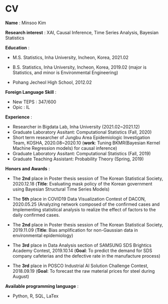 # CV


**Name** : Minsoo Kim

**Research interest** : XAI, Causal Inference, Time Series Analysis, Bayesian Statistics

**Education** :

  - M.S. Statistics, Inha University, Incheon, Korea, 2021.02
  
  
  
  - B.S. Statistics, Inha University, Incheon, Korea, 2019.02
  (major is Statistics, and minor is Environmental Engineering)
  
  
  - Pohang Jecheol High School, 2012.02

**Foreign Language Skill** :

  - New TEPS : 347/600
  - Opic : IL


**Experience** :
  - Researcher in Bigdata Lab, Inha University (2021.02~2021.12)
  - Graduate Laboratory Assitant: Computational Statistics (Fall, 2020)
  - Short term researcher of Jungbu Area Epidemiologic Investigation Team, KOSHA, 2020.08~2020.10 (**work**: Tuning BKMR(Bayesian Kernel Machine Regression models) for causal inference)
  - Graduate Laboratory Assitant: Computational Statistics (Fall, 2019)
  - Graduate Teaching Assistant: Probability Theory (Spring, 2019)

**Honors and Awards** :
  - The **2nd** place in Poster thesis session of The Korean Statistical Society, 2020.12.18
  (**Title**: Evaluating mask policy of the Korean government using Bayesian Structural Time Series Models)
  
  - The **5th** place in COVID19 Data Visualization Contest of DACON, 2020.05.25
  (Analyzing network composed of the confirmed cases and Implementing statistical analysis to realize the effect of factors to the daily confirmed cases. 
  
  - The **2nd** place in Poster thesis session of The Korean Statistical Society, 2019.11.09
  (**Title**: Bias amplification for non-Gaussian data in environmental epidemiology)
  
  - The **3rd** place in Data Analysis section of SAMSUNG SDS Brightics Academy Contest, 2019.10.14
  (**Goal**: To predict the demand for SDS company cafeterias and the defective rate in the manufacture process)


  - The **3rd** place in POSCO Industrial AI Solution Challenge Contest, 2018.09.19
  (**Goal**: To forecast the raw material prices for steel during August)


**Available programming language** :
  - Python, R, SQL, LaTex
